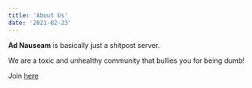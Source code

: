 ```yaml
---
title: 'About Us'
date: '2021-02-23'
---
```


**Ad Nauseam** is basically just a shitpost server.

We are a toxic and unhealthy community that bullies you for being dumb!

Join [here](../redir/gg)